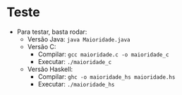 # Teste

* Para testar, basta rodar:
    * Versão Java: `java Maioridade.java`
    * Versão C: 
        * Compilar: `gcc maioridade.c -o maioridade_c`
        * Executar: `./maioridade_c`
    * Versão Haskell:
        * Compilar: `ghc -o maioridade_hs maioridade.hs`
        * Executar: `./maioridade_hs`